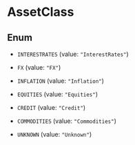 

# AssetClass

## Enum


* `INTERESTRATES` (value: `"InterestRates"`)

* `FX` (value: `"FX"`)

* `INFLATION` (value: `"Inflation"`)

* `EQUITIES` (value: `"Equities"`)

* `CREDIT` (value: `"Credit"`)

* `COMMODITIES` (value: `"Commodities"`)

* `UNKNOWN` (value: `"Unknown"`)



